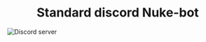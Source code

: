 <h1 align="center"> Standard discord Nuke-bot </h1>

<img alt="Discord server" data-canonical-src="https://img.shields.io/discord/222078108977594368?color=5865F2&amp;logo=discord&amp;logoColor=white" style="max-width: 100%;">
